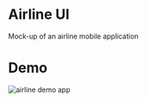 # Airline UI

Mock-up of an airline mobile application

# Demo
![airline demo app](https://user-images.githubusercontent.com/42701343/208572030-73319de0-895e-4fa8-bf27-7bc227f3f437.gif)


